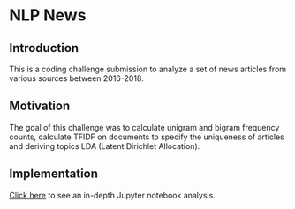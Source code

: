 # NLP News

## Introduction 
This is a coding challenge submission to analyze a set of news articles from various sources between 2016-2018. 

## Motivation
The goal of this challenge was to calculate unigram and bigram frequency counts, calculate TFIDF on documents to specify the uniqueness of articles and deriving topics LDA (Latent Dirichlet Allocation). 

## Implementation

[Click here](https://github.com/sarpuslu/nlp-news/blob/master/news%20article%20nlp%20analysis.ipynb) to see an in-depth Jupyter notebook analysis.
